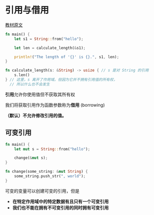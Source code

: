 # 引用与借用

[教材原文](https://kaisery.github.io/trpl-zh-cn/ch04-02-references-and-borrowing.html)

```rust
fn main() {
    let s1 = String::from("hello");

    let len = calculate_length(&s1);

    println!("The length of '{}' is {}.", s1, len);
}

fn calculate_length(s: &String) -> usize { // s 是对 String 的引用
    s.len()
} // 这里，s 离开了作用域。但因为它并不拥有引用值的所有权，
  // 所以什么也不会发生
```

**引用**允许你使用值但不获取其所有权

我们将获取引用作为函数参数称为**借用** (borrowing)

**（默认）不允许修改引用的值。**

## 可变引用

```rust
fn main() {
    let mut s = String::from("hello");

    change(&mut s);
}

fn change(some_string: &mut String) {
    some_string.push_str(", world");
}
```

可变的变量可以创建可变的引用，但是
- **在特定作用域中的特定数据有且只有一个可变引用**
- **我们也不能在拥有不可变引用的同时拥有可变引用**
